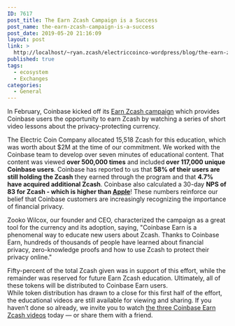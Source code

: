 ```yaml
---
ID: 7617
post_title: The Earn Zcash Campaign is a Success
post_name: the-earn-zcash-campaign-is-a-success
post_date: 2019-05-20 21:16:09
layout: post
link: >
  http://localhost/~ryan.zcash/electriccoinco-wordpress/blog/the-earn-zcash-campaign-is-a-success/
published: true
tags:
  - ecosystem
  - Exchanges
categories:
  - General
---
```

<!-- wp:paragraph -->
<p>In February, Coinbase kicked off its <a href="https://www.coinbase.com/earn/zcash?utm_medium=referral&amp;utm_source=zcash&amp;utm_campaign=zec_launch" target="_blank" rel="noreferrer noopener" aria-label=" (opens in a new tab)">Earn Zcash campaign</a> which provides Coinbase users the opportunity to earn Zcash by watching a series of short video lessons about the privacy-protecting currency. <br></p>
<!-- /wp:paragraph -->

<!-- wp:paragraph -->
<p>The Electric Coin Company allocated 15,518 Zcash for this education, which was worth about $2M at the time of our commitment. We worked with the Coinbase team to develop over seven minutes of educational content. That content was viewed <strong>over 500,000 times</strong> and included<strong> over 117,000 unique Coinbase users</strong>. Coinbase has reported to us that <strong>58% of their users are still holding the Zcash</strong> they earned through the program and that <strong>4.7% have acquired additional Zcash</strong>. Coinbase also calculated a 30-day <strong>NPS of 83 for Zcash - which is higher than <a href="https://www.retently.com/blog/apple-nps/" target="_blank" rel="noreferrer noopener" aria-label=" (opens in a new tab)">Apple</a></strong>! These numbers reinforce our belief that Coinbase customers are increasingly recognizing the importance of financial privacy.<br></p>
<!-- /wp:paragraph -->

<!-- wp:paragraph -->
<p>Zooko Wilcox, our founder and CEO, characterized the campaign as a great tool for the currency and its adoption, saying, "Coinbase Earn is a phenomenal way to educate new users about Zcash. Thanks to Coinbase Earn, hundreds of thousands of people have learned about financial privacy, zero-knowledge proofs and how to use Zcash to protect their privacy online."<br></p>
<!-- /wp:paragraph -->

<!-- wp:paragraph -->
<p>Fifty-percent of the total Zcash given was in support of this effort, while the remainder was reserved for future Earn Zcash education. Ultimately, all of these tokens will be distributed to Coinbase Earn users.<br>While token distribution has drawn to a close for this first half of the effort, the educational videos are still available for viewing and sharing. If you haven’t done so already, we invite you to watch <a rel="noreferrer noopener" aria-label=" (opens in a new tab)" href="https://www.coinbase.com/earn/zcash?utm_medium=referral&amp;utm_source=zcash&amp;utm_campaign=zec_launch" target="_blank">the three Coinbase Earn Zcash videos</a> today <em>— </em>or share them with a friend. </p>
<!-- /wp:paragraph -->